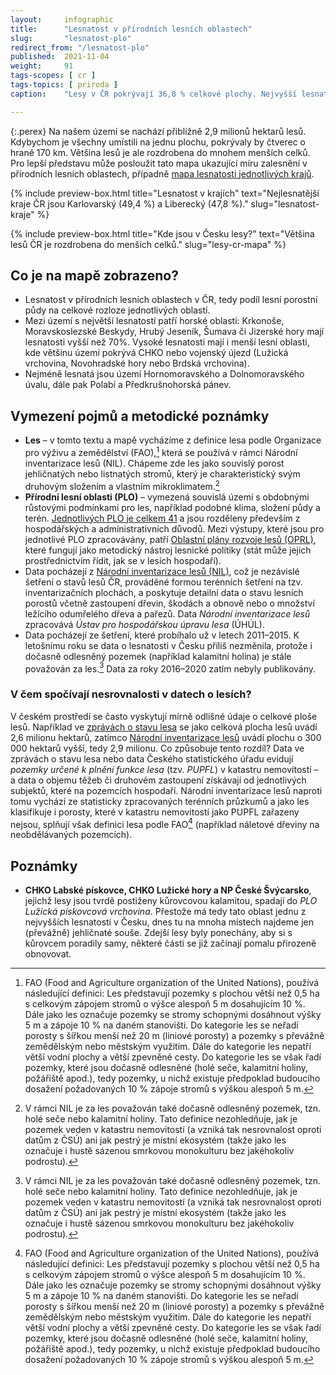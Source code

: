 ```yaml
---
layout:     infographic
title:      "Lesnatost v přírodních lesních oblastech"
slug:       "lesnatost-plo"
redirect_from: "/lesnatost-plo"
published:  2021-11-04
weight:     91
tags-scopes: [ cr ]
tags-topics: [ priroda ]
caption:    "Lesy v ČR pokrývají 36,8 % celkové plochy. Nejvyšší lesnatost najdeme v okrajových pohořích, nejnižší je v Polabí a nížinných úvalech."

---
```


{:.perex}
Na našem území se nachází přibližně 2,9 milionů hektarů lesů. Kdybychom je všechny umístili na jednu plochu, pokrývaly by čtverec o hraně 170 km. Většina lesů je ale rozdrobena do mnohem menších celků. Pro lepší představu může posloužit tato mapa ukazující míru zalesnění v přírodních lesních oblastech, případně [mapa lesnatosti jednotlivých krajů](/infografiky/lesnatost-kraje).

{% include preview-box.html
    title="Lesnatost v krajích"
    text="Nejlesnatější kraje ČR jsou Karlovarský (49,4 %) a Liberecký (47,8 %)."
    slug="lesnatost-kraje"
%}

{% include preview-box.html
    title="Kde jsou v Česku lesy?"
    text="Většina lesů ČR je rozdrobena do menších celků."
    slug="lesy-cr-mapa"
%}

## Co je na mapě zobrazeno?

- Lesnatost v přírodních lesních oblastech v ČR, tedy podíl lesní porostní půdy na celkové rozloze jednotlivých oblastí.
- Mezi území s největší lesnatostí patří horské oblasti: Krkonoše, Moravskoslezské Beskydy, Hrubý Jeseník, Šumava či Jizerské hory mají lesnatosti vyšší než 70%. Vysoké lesnatosti mají i menší lesní oblasti, kde většinu území pokrývá CHKO nebo vojenský újezd (Lužická vrchovina, Novohradské hory nebo Brdská vrchovina).
- Nejméně lesnatá jsou území Hornomoravského a Dolnomoravského úvalu, dále pak Polabí a Předkrušnohorská pánev.

## Vymezení pojmů a metodické poznámky

- **Les** – v tomto textu a mapě vycházíme z definice lesa podle Organizace pro výživu a zemědělství (FAO),[^2] která se používá v rámci Národní inventarizace lesů (NIL). Chápeme zde les jako souvislý porost jehličnatých nebo listnatých stromů, který je charakteristický svým druhovým složením a vlastním mikroklimatem.[^3]
- **Přírodní lesní oblasti (PLO)** – vymezená souvislá území s obdobnými růstovými podmínkami pro les, například podobné klima, složení půdy a terén. [Jednotlivých PLO je celkem 41](https://www.google.com/maps/d/u/0/viewer?mid=1KtdBoEySqOH5AdLwONY758XL8CY&ll=49.8995267566315%2C15.20916426174664&z=8) a jsou rozděleny především z hospodářských a administrativních důvodů. Mezi výstupy, které jsou pro jednotlivé PLO zpracovávány, patří [Oblastní plány rozvoje lesů (OPRL)](http://www.uhul.cz/portfolio/co-jsou-to-oprl/), které fungují jako metodický nástroj lesnické politiky (stát může jejich prostřednictvím řídit, jak se v lesích hospodaří).
- Data pocházejí z [Národní inventarizace lesů (NIL)](https://nil.uhul.cz/downloads/2019_kniha_nil2_web.pdf), což je nezávislé šetření o stavů lesů ČR, prováděné formou terénních šetření na tzv. inventarizačních plochách, a poskytuje detailní data o stavu lesních porostů včetně zastoupení dřevin, škodách a obnově nebo o množství ležícího odumřelého dřeva a pařezů. Data *Národní inventarizace lesů* zpracovává *Ústav pro hospodářskou úpravu lesa* (ÚHÚL).
- Data pocházejí ze šetření, které probíhalo už v letech 2011–2015. K letošnímu roku se data o lesnatosti v Česku příliš nezměnila, protože i dočasně odlesněný pozemek (například kalamitní holina) je stále považován za les.[^3] Data za roky 2016–2020 zatím nebyly publikovány.

### V čem spočívají nesrovnalosti v datech o lesích?

V českém prostředí se často vyskytují mírně odlišné údaje o celkové ploše lesů. Například ve [zprávách o stavu lesa](http://eagri.cz/public/web/mze/lesy/lesnictvi/zprava-o-stavu-lesa-a-lesniho/) se jako celková plocha lesů uvádí 2,6 milionu hektarů, zatímco [Národní inventarizace lesů](https://nil.uhul.cz/downloads/2019_kniha_nil2_web.pdf) uvádí plochu o 300 000 hektarů vyšší, tedy 2,9 milionu. Co způsobuje tento rozdíl?
Data ve zprávách o stavu lesa nebo data Českého statistického úřadu evidují *pozemky určené k plnění funkce lesa* (tzv. *PUPFL*) v katastru nemovitostí – a data o objemu těžeb či druhovém zastoupení získávají od jednotlivých subjektů, které na pozemcích hospodaří. Národní inventarizace lesů naproti tomu vychází ze statisticky zpracovaných terénních průzkumů a jako les klasifikuje i porosty, které v katastru nemovitostí jako PUPFL zařazeny nejsou, splňují však definici lesa podle FAO[^2] (například náletové dřeviny na neobdělávaných pozemcích).

## Poznámky

- **CHKO Labské pískovce, CHKO Lužické hory a NP České Švýcarsko**, jejichž lesy jsou tvrdě postiženy kůrovcovou kalamitou, spadají do *PLO Lužická pískovcová vrchovina*. Přestože má tedy tato oblast jednu z nejvyšších lesnatostí v Česku, dnes tu na mnoha místech najdeme jen (převážně) jehličnaté souše. Zdejší lesy byly ponechány, aby si s kůrovcem poradily samy, některé části se již začínají pomalu přirozeně obnovovat.

[^2]: FAO (Food and Agriculture organization of the United Nations), používá následující definici: Les představují pozemky s plochou větší než 0,5 ha s celkovým zápojem stromů o výšce alespoň 5 m dosahujícím 10 %. Dále jako les označuje pozemky se stromy schopnými dosáhnout výšky 5 m a zápoje 10 % na daném stanovišti. Do kategorie les se neřadí porosty s šířkou menší než 20 m (liniové porosty) a pozemky s převážně zemědělským nebo městským využitím. Dále do kategorie les nepatří větší vodní plochy a větší zpevněné cesty. Do kategorie les se však řadí pozemky, které jsou dočasně odlesněné (holé seče, kalamitní holiny, požářiště apod.), tedy pozemky, u nichž existuje předpoklad budoucího dosažení požadovaných 10 % zápoje stromů s výškou alespoň 5 m.
[^3]: V rámci NIL je za les považován také dočasně odlesněný pozemek, tzn. holé seče nebo kalamitní holiny. Tato definice nezohledňuje, jak je pozemek veden v katastru nemovitostí (a vzniká tak nesrovnalost oproti datům z ČSÚ) ani jak pestrý je místní ekosystém (takže jako les označuje i hustě sázenou smrkovou monokulturu bez jakéhokoliv podrostu).
